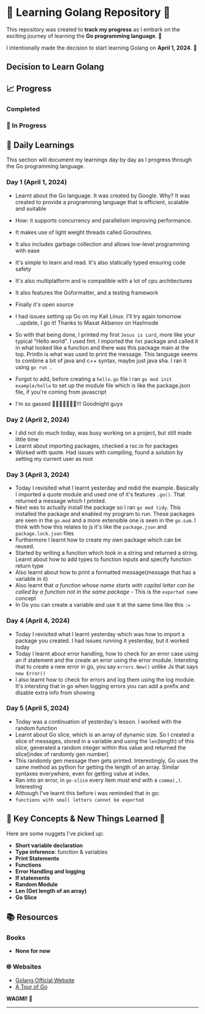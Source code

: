 # 🌟 Learning Golang Repository 🌟

This repository was created to **track my progress** as I embark on the exciting journey of learning the **Go programming language**. 🚀

I intentionally made the decision to start learning Golang on **April 1, 2024**. 🎉

## Decision to Learn Golang

## 📈 Progress

### Completed

### 🚧 In Progress

## 📝 Daily Learnings

This section will document my learnings day by day as I progress through the Go programming language.

### Day 1 (April 1, 2024)

- Learnt about the Go language. It was created by Google. Why? It was created to provide a programming language that is efficient, scalable and suitable
- How: it supports concurrency and parallelism improving performance.
- It makes use of light weight threads called Goroutines.
- It also includes garbage collection and allows low-level programming with ease
- It's simple to learn and read. It's also statically typed ensuring code safety
- It's also multiplatform and is compatible with a lot of cpu architectures
- It also features the Goformatter, and a testing framework
- Finally it's open source

- I had issues setting up Go on my Kali Linux. I'll try again tomorrow ...update, I go it! Thanks to Maxat Akbanov on Hashnode

- So with that being done, I printed my first `Jesus is Lord`, more like your typical "Hello world". I used fmt. I imported the `fmt` package and called it in what looked like a function and there was this package main at the top. Println is what was used to print the message. This language seems to combine a bit of java and c++ syntax, maybe just java sha. I ran it using `go run .`

- Forgot to add, before creating a `hello.go` file i ran `go mod init example/hello` to set up the module file which is like the package.json file, if you're coming from javascript

- I'm so gassed 🕺️🕺️🕺️🕺️🥳️🥳️🥳️!!! Goodnight guys

### Day 2 (April 2, 2024)

- I did not do much today, was busy working on a project, but still made little time
- Learnt about importing packages, checked a rsc.io for packages
- Worked with quote. Had issues with compiling, found a solution by setting my current user as root

### Day 3 (April 3, 2024)

- Today I revisited what I learnt yesterday and redid the example. Basically I imported a quote module and used one of it's features `.go()`. That returned a message which I printed.
- Next was to actually install the package so I ran `go mod tidy`. This installed the package and enabled my program to run.  These packages are seen in the `go.mod` and a more extensible one is seen in the `go.sum`. I think with how this relates to js it's like the `package.json` and `package.lock.json` files
- Furthermore I learnt how to create my own package which can be reused.
- Started by writing a function which took in a string and returned a string. Learnt about how to add types to function inputs and specify function return type
- Also learnt about how to print a formatted message(message that has a variable in it)
- Also learnt that *a function whose name starts with capital letter can be called by a function not in the same package* - This is the `exported name` concept
- In Go you can create a variable and use it at the same time like this `:=`

### Day 4 (April 4, 2024)

- Today I revisited what I learnt yesterday which was how to import a package you created. I had issues running it yesterday, but it worked today
- Today I learnt about error handling, how to check for an error case using an if statement and the create an error using the error module. Intersting that to create a new error in go, you say `errors.New()` unlike Js that says `new Error()`
- I also learnt how to check for errors and log them using the log module. It's intersting that in go when logging errors you can add a prefix and disable extra info from showing

### Day 5 (April 5, 2024)

- Today was a continuation of yesterday's lesson. I worked with the random function
- Learnt about Go slice, which is an array of dynamic size. So I created a slice of messages, stored in a variable and using the `len`(length) of this slice, generated a random integer within this value and returned the slice[index of randomly gen number]
- This randomly gen message then gets printed. Interestingly, Go uses the same method as python for getting the length of an array. Similar syntaxes everywhere, even for getting value at index.
- Ran into an error, in `go-slice` every item must end with a `comma(,)`. Interesting
- Although I've learnt this before i was reminded that in go:
- `functions with small letters cannot be exported`

## 🧠 Key Concepts & New Things Learned 🌱

Here are some nuggets I've picked up:

- **Short variable declaration**
- **Type inference**: function & variables
- **Print Statements**
- **Functions**
- **Error Handling and logging**
- **If statements**
- **Random Module**
- **Len (Get length of an array)**
- **Go Slice**

## 📚 Resources

### Books

- **None for now**

### 🌐 Websites

- [Golang Official Website](https://golang.org/)
- [A Tour of Go](https://tour.golang.org/)

**WAGMI! 🚀**

---
